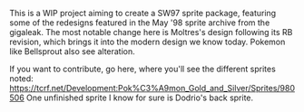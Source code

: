 This is a WIP project aiming to create a SW97 sprite package, featuring some of the redesigns featured in the May '98 sprite archive from the gigaleak. The most notable change here is Moltres's design following its RB revision, which brings it into the modern design we know today. Pokemon like Bellsprout also see alteration.

If you want to contribute, go here, where you'll see the different sprites noted: https://tcrf.net/Development:Pok%C3%A9mon_Gold_and_Silver/Sprites/980506
One unfinished sprite I know for sure is Dodrio's back sprite.
